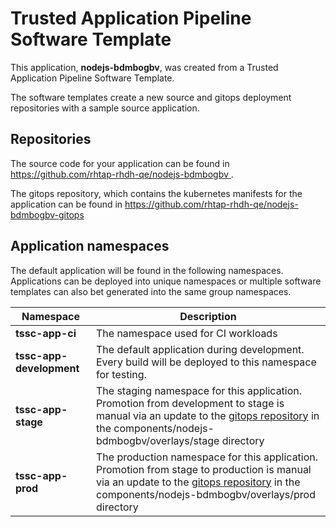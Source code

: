 # Trusted Application Pipeline Software Template

This application, **nodejs-bdmbogbv**, was created from a Trusted Application Pipeline Software Template.

The software templates create a new source and gitops deployment repositories with a sample source application. 

## Repositories

The source code for your application can be found in [https://github.com/rhtap-rhdh-qe/nodejs-bdmbogbv ](https://github.com/rhtap-rhdh-qe/nodejs-bdmbogbv ).
 
The gitops repository, which contains the kubernetes manifests for the application can be found in 
[https://github.com/rhtap-rhdh-qe/nodejs-bdmbogbv-gitops ](https://github.com/rhtap-rhdh-qe/nodejs-bdmbogbv-gitops ) 

## Application namespaces 

The default application will be found in the following namespaces. Applications can be deployed into unique namespaces or multiple software templates can also bet generated into the same group namespaces.  

|  Namespace   |  Description   |  
| -------- | -------- |
| **tssc-app-ci** | The namespace used for CI workloads |
| **tssc-app-development** | The default application during development. Every build will be deployed to this namespace for testing. |
| **tssc-app-stage** | The staging namespace for this application. Promotion from development to stage is manual via an update to the [gitops repository](https://github.com/rhtap-rhdh-qe/nodejs-bdmbogbv-gitops ) in the components/nodejs-bdmbogbv/overlays/stage directory |
| **tssc-app-prod** | The production namespace for this application. Promotion from stage to production is manual via an update to the [gitops repository](https://github.com/rhtap-rhdh-qe/nodejs-bdmbogbv-gitops ) in the components/nodejs-bdmbogbv/overlays/prod directory |